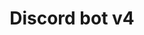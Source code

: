 ---
title: Discord bot v4
description: The the fourth generation of the Christmas Countdown bot for Discord is here
authors: [eartharoid]
tags: [discord]
---